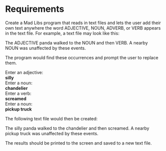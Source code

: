 
# Requirements  
Create a Mad Libs program that reads in text files and lets the user add their own text anywhere the word ADJECTIVE, NOUN, ADVERB, or VERB appears in the text file. For example, a text file may look like this:

The ADJECTIVE panda walked to the NOUN and then VERB. A nearby NOUN was
unaffected by these events.

The program would find these occurrences and prompt the user to replace them.

Enter an adjective:  
**silly**  
Enter a noun:  
**chandelier**  
Enter a verb:  
**screamed**  
Enter a noun:  
**pickup truck**  

The following text file would then be created:

The silly panda walked to the chandelier and then screamed. A nearby pickup
truck was unaffected by these events.

The results should be printed to the screen and saved to a new text file.